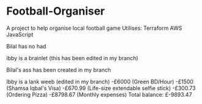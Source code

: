 
# Football-Organiser
A project to help organise local football game
Utilises:
Terraform
AWS
JavaScript

Bilal has no had

ibby is a brainlet (this has been edited in my branch)

Bilal's ass has been created in my branch

Ibby is a lank weeb (edited in my branch)
-£6000 (Green BD/Hour)
-£1500 (Shamsa Iqbal's Visa)
-£670.99 (Life-size extendable selfie stick)
-£300.73 (Ordering Pizza)
-£8798.67 (Monthly expenses)
Total balance: £-9893.47

